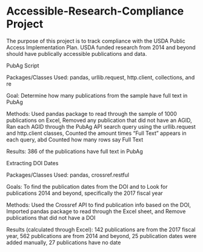 # Accessible-Research-Compliance Project
The purpose of this project is to track compliance with the USDA Public Access Implementation Plan. USDA funded research from 2014 and beyond should have publically accessible publications and data. 

PubAg Script

Packages/Classes Used: pandas, urllib.request, http.client, collections, and re 

Goal:
  Determine how many publications from the sample have full text in PubAg

Methods:
  Used pandas package to read through the sample of 1000 publications on Excel, 
  Removed any publication that did not have an AGID,
  Ran each AGID through the PubAg API search query using the urllib.request and http.client classes, 
  Counted the amount times “Full Text” appears in each query, abd
  Counted how many rows say Full Text

Results: 
  386 of the publications have full text in PubAg


Extracting DOI Dates

Packages/Classes Used: pandas, crossref.restful 

Goals:
  To find the publication dates from the DOI and to 
  Look for publications 2014 and beyond, specifically the 2017 fiscal year 


Methods: 
Used the Crossref API to find publication info based on the DOI, 
Imported pandas package to read through the Excel sheet, and Remove publications that did not have a DOI 

Results (calculated through Excel):
142 publications are from the 2017 fiscal year,
562 publications are from 2014 and beyond,
25 publication dates were added manually, 
27 publications have no date 
